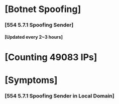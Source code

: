 # [Botnet Spoofing]
### [554 5.7.1 Spoofing Sender]
#### [Updated every 2~3 hours]

# [Counting 49083 IPs]

# [Symptoms] 
###   [554 5.7.1 Spoofing Sender in Local Domain]
